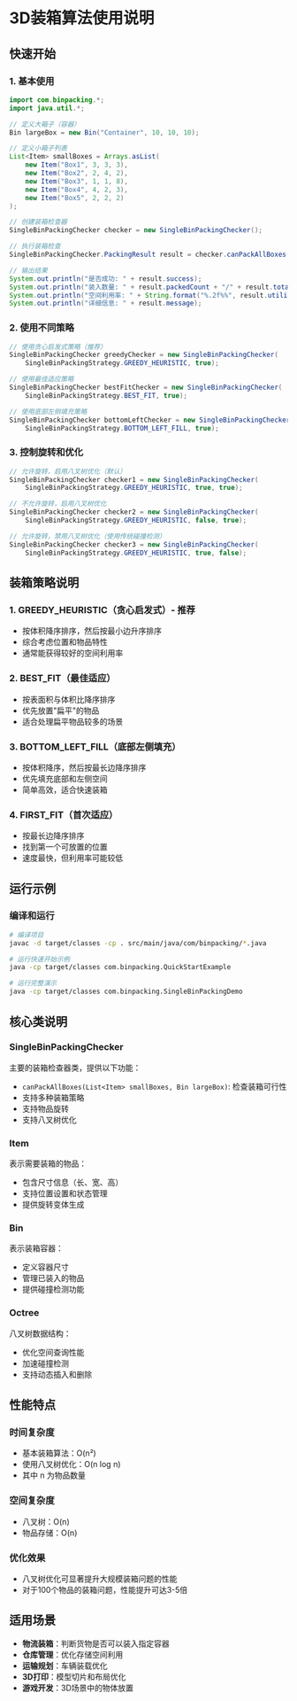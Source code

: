 # 3D装箱算法使用说明

## 快速开始

### 1. 基本使用

```java
import com.binpacking.*;
import java.util.*;

// 定义大箱子（容器）
Bin largeBox = new Bin("Container", 10, 10, 10);

// 定义小箱子列表
List<Item> smallBoxes = Arrays.asList(
    new Item("Box1", 3, 3, 3),
    new Item("Box2", 2, 4, 2),
    new Item("Box3", 1, 1, 8),
    new Item("Box4", 4, 2, 3),
    new Item("Box5", 2, 2, 2)
);

// 创建装箱检查器
SingleBinPackingChecker checker = new SingleBinPackingChecker();

// 执行装箱检查
SingleBinPackingChecker.PackingResult result = checker.canPackAllBoxes(smallBoxes, largeBox);

// 输出结果
System.out.println("是否成功: " + result.success);
System.out.println("装入数量: " + result.packedCount + "/" + result.totalCount);
System.out.println("空间利用率: " + String.format("%.2f%%", result.utilization * 100));
System.out.println("详细信息: " + result.message);
```

### 2. 使用不同策略

```java
// 使用贪心启发式策略（推荐）
SingleBinPackingChecker greedyChecker = new SingleBinPackingChecker(
    SingleBinPackingStrategy.GREEDY_HEURISTIC, true);

// 使用最佳适应策略
SingleBinPackingChecker bestFitChecker = new SingleBinPackingChecker(
    SingleBinPackingStrategy.BEST_FIT, true);

// 使用底部左侧填充策略
SingleBinPackingChecker bottomLeftChecker = new SingleBinPackingChecker(
    SingleBinPackingStrategy.BOTTOM_LEFT_FILL, true);
```

### 3. 控制旋转和优化

```java
// 允许旋转，启用八叉树优化（默认）
SingleBinPackingChecker checker1 = new SingleBinPackingChecker(
    SingleBinPackingStrategy.GREEDY_HEURISTIC, true, true);

// 不允许旋转，启用八叉树优化
SingleBinPackingChecker checker2 = new SingleBinPackingChecker(
    SingleBinPackingStrategy.GREEDY_HEURISTIC, false, true);

// 允许旋转，禁用八叉树优化（使用传统碰撞检测）
SingleBinPackingChecker checker3 = new SingleBinPackingChecker(
    SingleBinPackingStrategy.GREEDY_HEURISTIC, true, false);
```

## 装箱策略说明

### 1. GREEDY_HEURISTIC（贪心启发式）- 推荐
- 按体积降序排序，然后按最小边升序排序
- 综合考虑位置和物品特性
- 通常能获得较好的空间利用率

### 2. BEST_FIT（最佳适应）
- 按表面积与体积比降序排序
- 优先放置"扁平"的物品
- 适合处理扁平物品较多的场景

### 3. BOTTOM_LEFT_FILL（底部左侧填充）
- 按体积降序，然后按最长边降序排序
- 优先填充底部和左侧空间
- 简单高效，适合快速装箱

### 4. FIRST_FIT（首次适应）
- 按最长边降序排序
- 找到第一个可放置的位置
- 速度最快，但利用率可能较低

## 运行示例

### 编译和运行

```bash
# 编译项目
javac -d target/classes -cp . src/main/java/com/binpacking/*.java

# 运行快速开始示例
java -cp target/classes com.binpacking.QuickStartExample

# 运行完整演示
java -cp target/classes com.binpacking.SingleBinPackingDemo
```

## 核心类说明

### SingleBinPackingChecker
主要的装箱检查器类，提供以下功能：
- `canPackAllBoxes(List<Item> smallBoxes, Bin largeBox)`: 检查装箱可行性
- 支持多种装箱策略
- 支持物品旋转
- 支持八叉树优化

### Item
表示需要装箱的物品：
- 包含尺寸信息（长、宽、高）
- 支持位置设置和状态管理
- 提供旋转变体生成

### Bin
表示装箱容器：
- 定义容器尺寸
- 管理已装入的物品
- 提供碰撞检测功能

### Octree
八叉树数据结构：
- 优化空间查询性能
- 加速碰撞检测
- 支持动态插入和删除

## 性能特点

### 时间复杂度
- 基本装箱算法：O(n²)
- 使用八叉树优化：O(n log n)
- 其中 n 为物品数量

### 空间复杂度
- 八叉树：O(n)
- 物品存储：O(n)

### 优化效果
- 八叉树优化可显著提升大规模装箱问题的性能
- 对于100个物品的装箱问题，性能提升可达3-5倍

## 适用场景

- **物流装箱**：判断货物是否可以装入指定容器
- **仓库管理**：优化存储空间利用
- **运输规划**：车辆装载优化
- **3D打印**：模型切片和布局优化
- **游戏开发**：3D场景中的物体放置